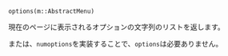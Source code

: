 ```
options(m::AbstractMenu)
```

現在のページに表示されるオプションの文字列のリストを返します。

または、`numoptions`を実装することで、`options`は必要ありません。
